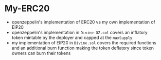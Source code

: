 # My-ERC20
- openzeppelin's implementation of ERC20 vs my own implementation of EIP20
- openzeppelin's implementation in ```Divine-OZ.sol``` covers an inflatory token mintable by the deployer and capped at the ```maxSupply```
- my implementation of EIP20 in ```Divine.sol``` covers the required functions and an additional burn function making the token deflatory since token owners can burn their tokens
